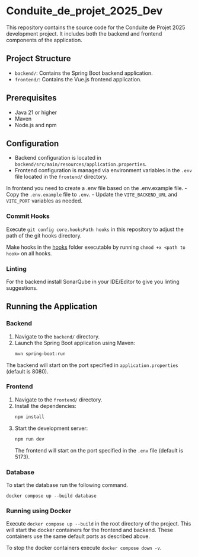 # Conduite_de_projet_2O25_Dev

This repository contains the source code for the Conduite de Projet 2025 development project. It includes both the backend and frontend components of the application.

## Project Structure

- `backend/`: Contains the Spring Boot backend application.
- `frontend/`: Contains the Vue.js frontend application.

## Prerequisites

- Java 21 or higher
- Maven
- Node.js and npm

## Configuration

- Backend configuration is located in `backend/src/main/resources/application.properties`.
- Frontend configuration is managed via environment variables in the `.env` file located in the `frontend/` directory.

In frontend you need to create a .env file based on the .env.example file. - Copy the `.env.example` file to `.env`. - Update the `VITE_BACKEND_URL` and `VITE_PORT` variables as needed.

### Commit Hooks

Execute `git config core.hooksPath hooks` in this repository to adjust the path of the git hooks directory.

Make hooks in the [hooks](./hooks/) folder executable by running `chmod +x <path to hook>` on all hooks.

### Linting

For the backend install SonarQube in your IDE/Editor to give you linting suggestions.

## Running the Application

### Backend

1. Navigate to the `backend/` directory.
2. Launch the Spring Boot application using Maven:
   ```bash
   mvn spring-boot:run
   ```

The backend will start on the port specified in `application.properties` (default is 8080).

### Frontend

1. Navigate to the `frontend/` directory.
2. Install the dependencies:
   ```bash
   npm install
   ```
3. Start the development server:
   ```bash
   npm run dev
   ```
   The frontend will start on the port specified in the `.env` file (default is 5173).

### Database

To start the database run the following command.

```
docker compose up --build database
```

### Running using Docker

Execute `docker compose up --build` in the root directory of the project. This will start the docker containers for the frontend and backend. These containers use the same default ports as described above.

To stop the docker containers execute `docker compose down -v`.
